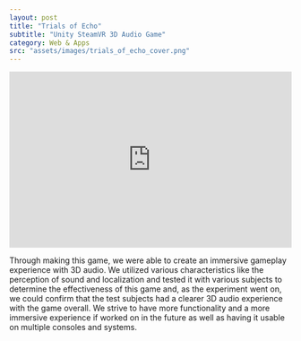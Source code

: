 ```yaml
---
layout: post
title: "Trials of Echo"
subtitle: "Unity SteamVR 3D Audio Game"
category: Web & Apps
src: "assets/images/trials_of_echo_cover.png"
---
```

<div style="position:relative;padding-bottom:56.25%;padding-top:30px;height:0;overflow:hidden">
  <iframe style="position:absolute;top:0;left:0;width:100%;height:100%" src="https://www.youtube.com/embed/pGUYqXQAB_0" frameborder="0"></iframe>
</div>
<p>Through making this game, we were able to create an
immersive gameplay experience with 3D audio. We utilized
various characteristics like the perception of sound and
localization and tested it with various subjects to determine
the effectiveness of this game and, as the experiment went
on, we could confirm that the test subjects had a clearer 3D
audio experience with the game overall. We strive to have
more functionality and a more immersive experience if
worked on in the future as well as having it usable on
multiple consoles and systems.</p>
